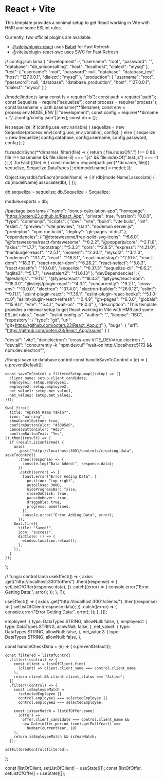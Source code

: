 # React + Vite

This template provides a minimal setup to get React working in Vite with HMR and some ESLint rules.

Currently, two official plugins are available:

- [@vitejs/plugin-react](https://github.com/vitejs/vite-plugin-react/blob/main/packages/plugin-react/README.md) uses [Babel](https://babeljs.io/) for Fast Refresh
- [@vitejs/plugin-react-swc](https://github.com/vitejs/vite-plugin-react-swc) uses [SWC](https://swc.rs/) for Fast Refresh

// config.json lama
{
"development": {
"username": "root",
"password": "",
"database": "db_sniconsulting",
"host": "localhost",
"dialect": "mysql"
},
"test": {
"username": "root",
"password": null,
"database": "database_test",
"host": "127.0.0.1",
"dialect": "mysql"
},
"production": {
"username": "root",
"password": null,
"database": "database_production",
"host": "127.0.0.1",
"dialect": "mysql"
}
}

//model/index.js lama
const fs = require("fs");
const path = require("path");
const Sequelize = require("sequelize");
const process = require("process");
const basename = path.basename(**filename);
const env = process.env.NODE_ENV || "development";
const config = require(**dirname + "/../config/config.json")[env];
const db = {};

let sequelize;
if (config.use_env_variable) {
sequelize = new Sequelize(process.env[config.use_env_variable], config);
} else {
sequelize = new Sequelize(
config.database,
config.username,
config.password,
config
);
}

fs.readdirSync(**dirname)
.filter((file) => {
return (
file.indexOf(".") !== 0 &&
file !== basename &&
file.slice(-3) === ".js" &&
file.indexOf(".test.js") === -1
);
})
.forEach((file) => {
const model = require(path.join(**dirname, file))(
sequelize,
Sequelize.DataTypes
);
db[model.name] = model;
});

Object.keys(db).forEach((modelName) => {
if (db[modelName].associate) {
db[modelName].associate(db);
}
});

db.sequelize = sequelize;
db.Sequelize = Sequelize;

module.exports = db;

//package json lama
{
"name": "bonus-calculation-app",
"homepage": "https://ooteru23.github.io/React_App",
"private": true,
"version": "0.0.0",
"type": "commonjs",
"scripts": {
"dev": "vite",
"build": "vite build",
"lint": "eslint .",
"preview": "vite preview",
"start": "nodemon server.js",
"predeploy": "npm run build",
"deploy": "gh-pages -d dist"
},
"dependencies": {
"@fortawesome/free-solid-svg-icons": "^6.6.0",
"@fortawesome/react-fontawesome": "^0.2.2",
"@popperjs/core": "^2.11.8",
"axios": "^1.7.7",
"bootstrap": "^5.3.3",
"cors": "^2.8.5",
"express": "^4.21.0",
"hamburger-react": "^2.5.1",
"moment": "^2.30.1",
"mysql2": "^3.11.3",
"nodemon": "^3.1.7",
"react": "^18.3.1",
"react-bootstrap": "^2.10.5",
"react-dom": "^18.3.1",
"react-router-dom": "^6.26.2",
"react-select": "^5.8.3",
"react-toastify": "^10.0.6",
"sequelize": "^6.37.3",
"sequelize-cli": "^6.6.2",
"sqlite3": "^5.1.7",
"sweetalert2": "^11.6.13"
},
"devDependencies": {
"@eslint/js": "^9.11.1",
"@types/react": "^18.3.3",
"@types/react-dom": "^18.3.0",
"@vitejs/plugin-react": "^4.3.1",
"concurrently": "^9.2.1",
"cross-env": "^10.0.0",
"electron": "^37.4.0",
"electron-builder": "^26.0.12",
"eslint": "^9.11.1",
"eslint-plugin-react": "^7.36.1",
"eslint-plugin-react-hooks": "^5.1.0-rc.0",
"eslint-plugin-react-refresh": "^0.4.9",
"gh-pages": "^6.3.0",
"globals": "^15.9.0",
"vite": "^5.4.1",
"wait-on": "^8.0.4"
},
"description": "This template provides a minimal setup to get React working in Vite with HMR and some ESLint rules.",
"main": "eslint.config.js",
"author": "",
"license": "ISC",
"repository": {
"type": "git",
"url": "git+https://github.com/ooteru23/React_App.git"
},
"bugs": {
"url": "https://github.com/ooteru23/React_App/issues"
}
}

"dev:ui": "vite",
"dev:electron": "cross-env VITE_DEV=true electron .",
"dev:all": "concurrently -k \"npm:dev:ui\" \"wait-on http://localhost:5173 && npm:dev:electron\"",

//fungsi save ke database control
const handleSaveToControl = (e) => {
e.preventDefault();

    const saveToControl = filteredSetup.map((setup) => ({
      client_name: setup.client_candidate,
      employee1: setup.employee1,
      employee2: setup.employee2,
      net_value1: setup.net_value1,
      net_value2: setup.net_value2,
    }));

    Swal.fire({
      title: "Apakah Kamu Yakin?",
      icon: "warning",
      showCancelButton: true,
      confirmButtonColor: "#3085d6",
      cancelButtonColor: "#d33",
      confirmButtonText: "Yes",
    }).then((result) => {
      if (result.isConfirmed) {
        axios
          .post("http://localhost:3001/controls/creating-data", saveToControl)
          .then((response) => {
            console.log("Data Added:", response.data);
          })
          .catch((error) => {
            toast.error("Error Adding Data", {
              position: "top-right",
              autoClose: 3000,
              hideProgressBar: false,
              closeOnClick: true,
              pauseOnHover: true,
              draggable: true,
              progress: undefined,
            });
            console.error("Error Adding Data", error);
          });
        Swal.fire({
          title: "Saved!",
          icon: "success",
          didClose: () => {
            window.location.reload();
          },
        });
      }
    });

};

// fungsi control lama
useEffect(() => {
axios
.get("http://localhost:3001/offers")
.then((response) => {
setListOfOffer(response.data);
})
.catch((error) => {
console.error("Error Getting Data:", error);
});
}, []);

useEffect(() => {
axios
.get("http://localhost:3001/clients/")
.then((response) => {
setListOfClient(response.data);
})
.catch((error) => {
console.error("Error Getting Data:", error);
});
}, []);

employee1: {
type: DataTypes.STRING,
allowNull: false,
},
employee2: {
type: DataTypes.STRING,
allowNull: false,
},
net_value1: {
type: DataTypes.STRING,
allowNull: false,
},
net_value2: {
type: DataTypes.STRING,
allowNull: false,
},

const handleCheckData = (e) => {
e.preventDefault();

    const filtered = listOfControl
      .filter((control) => {
        const client = listOfClient.find(
          (client) => client.client_name === control.client_name
        );
        return client && client.client_status === "Active";
      })
      .filter((control) => {
        const isEmployeeMatch =
          !selectedEmployee ||
          control.employee1 === selectedEmployee ||
          control.employee2 === selectedEmployee;

        const isYearMatch = listOfOffer.some(
          (offer) =>
            offer.client_candidate === control.client_name &&
            new Date(offer.period_time).getFullYear() ===
              Number(currentYear, 10)
        );
        return isEmployeeMatch && isYearMatch;
      });

    setFilteredControl(filtered);

};

const [listOfClient, setListOfClient] = useState([]);
const [listOfOffer, setListOfOffer] = useState([]);
